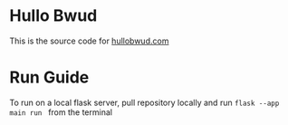 # Hullo Bwud

This is the source code for <a href="http://www.hullobwud.com/">hullobwud.com</a>

# Run Guide

To run on a local flask server, pull repository locally and run `flask --app main run ` from the terminal